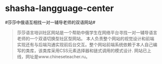 shasha-langguage-center
=======================

#莎莎中俄语互相找一对一辅导老师的双语网站#
>莎莎语言培训社区网站是一个帮助中俄学生在网络平台寻找一对一辅导语言老师的一个双语切换型社区型网站。
>本人负责整个网站的视觉设计和前端实现还有与后端沟通实现前后台交互。整个网站前端系统依赖于本人自己编写的类库，该类库采用CSS元素选择器和链式调用的模式设计.
>网站已上线，网址是www.chineseteacher.ru。
